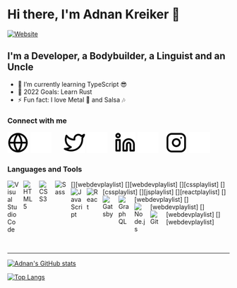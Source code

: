 
# Hi there, I'm Adnan Kreiker 👋

[![Website](https://img.shields.io/website?label=codeSTACKr.com&style=for-the-badge&url=https%3A%2F%2Fcodestackr.com)](https://adnan-kreiker.netlify.app/)

## I'm a Developer, a Bodybuilder, a Linguist and an Uncle

- 🌱 I’m currently learning TypeScript 😎
- 🥅 2022 Goals: Learn Rust
- ⚡ Fun fact: I love Metal 🤘 and Salsa 🎶

### Connect with me

[![website](./img/globe-light.svg)](https://adnan-kreiker.netlify.app/#gh-light-mode-only)
[![website](./img/globe-dark.svg)](https://adnan-kreiker.netlify.app/#gh-dark-mode-only)
&nbsp;&nbsp;
&nbsp;&nbsp;
[![website](./img/twitter-light.svg)](https://twitter.com/AdnanKreiker#gh-light-mode-only)
[![website](./img/twitter-dark.svg)](https://twitter.com/AdnanKreiker#gh-dark-mode-only)
&nbsp;&nbsp;
[![website](./img/linkedin-light.svg)](https://linkedin.com/in/adnan-kreiker#gh-light-mode-only)
[![website](./img/linkedin-dark.svg)](https://linkedin.com/in/adnan-kreiker#gh-dark-mode-only)
&nbsp;&nbsp;
[![website](./img/instagram-light.svg)](https://instagram.com/adnan.kreiker#gh-light-mode-only)
[![website](./img/instagram-dark.svg)](https://instagram.com/adnan.kreiker#gh-dark-mode-only)

### Languages and Tools

[<img align="left" alt="Visual Studio Code" width="26px" src="https://cdn.jsdelivr.net/gh/devicons/devicon/icons/vscode/vscode-original.svg" style="padding-right:10px;" />][webdevplaylist]
[<img align="left" alt="HTML5" width="26px" src="https://cdn.jsdelivr.net/gh/devicons/devicon/icons/html5/html5-original.svg" style="padding-right:10px;" />][webdevplaylist]
[<img align="left" alt="CSS3" width="26px" src="https://cdn.jsdelivr.net/gh/devicons/devicon/icons/css3/css3-original.svg" style="padding-right:10px;" />][cssplaylist]
[<img align="left" alt="Sass" width="26px" src="https://cdn.jsdelivr.net/gh/devicons/devicon/icons/sass/sass-original.svg" style="padding-right:10px;" />][cssplaylist]
[<img align="left" alt="JavaScript" width="26px" src="https://cdn.jsdelivr.net/gh/devicons/devicon/icons/javascript/javascript-original.svg" style="padding-right:10px;" />][jsplaylist]
[<img align="left" alt="React" width="26px" src="https://cdn.jsdelivr.net/gh/devicons/devicon/icons/react/react-original.svg" style="padding-right:10px;" />][reactplaylist]
[<img align="left" alt="Gatsby" width="26px" src="https://cdn.jsdelivr.net/gh/devicons/devicon/icons/gatsby/gatsby-original.svg" style="padding-right:10px;" />][webdevplaylist]
[<img align="left" alt="GraphQL" width="26px" src="https://cdn.jsdelivr.net/gh/devicons/devicon/icons/graphql/graphql-plain.svg" style="padding-right:10px;" />][webdevplaylist]
[<img align="left" alt="Node.js" width="26px" src="https://cdn.jsdelivr.net/gh/devicons/devicon/icons/nodejs/nodejs-original.svg" style="padding-right:10px;" />][webdevplaylist]
[<img align="left" alt="Git" width="26px" src="https://cdn.jsdelivr.net/gh/devicons/devicon/icons/git/git-original.svg" style="padding-right:10px;" />][webdevplaylist]

<br />
<br />

---
[![Adnan's GitHub stats](https://github-readme-stats.vercel.app/api?username=Adnan-Kreiker)](https://github.com/Adnan-Kreiker/github-readme-stats)

[![Top Langs](https://github-readme-stats.vercel.app/api/top-langs/?username=Adnan-Kreiker)](https://github.com/Adnan-Kreiker/github-readme-stats)
